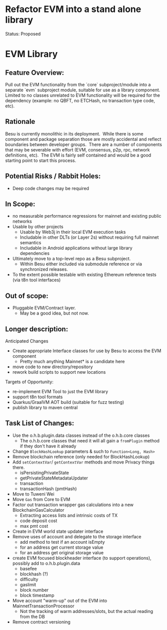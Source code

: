 # Refactor EVM into a stand alone library

Status: Proposed

# EVM Library 

## Feature Overview: 

Pull out the EVM functionality from the \`core\` subproject/module into a separate \`evm\` subproject module, suitable for use as a library component. Limited to no classes unrelated to EVM functionality will be required for the dependency (example: no QBFT, no ETCHash, no transaction type code, etc).

## Rationale

Besu is currently monolithic in its deployment.  While there is some component and package separation those are mostly accidental and reflect boundaries between developer groups.  There are a number of components that may be severable with effort (EVM, consensus, p2p, rpc, network definitions, etc).  The EVM is fairly self contained and would be a good starting point to start this process.

## Potential Risks / Rabbit Holes: 

- Deep code changes may be required

## In Scope:

- no measurable performance regressions for mainnet and existing public networks
- Usable by other projects
  - Usable by Web3j in their local EVM execution tasks
  - Includable in other DLTs (or Layer 2s) without requiring full mainnet semantics
  - Includable in Android applications without large library dependencies
- Ultimately move to a top-level repo as a Besu subproject.
  - Within Besu either included via submodule reference or via synchronized releases.
- To the extent possible testable with existing Ethereum reference tests (via t8n tool interfaces)

## Out of scope:

- Pluggable EVM/Contract layer.
  - May be a good idea, but not now.

## Longer description: 

Anticipated Changes

- Create appropriate Interface classes for use by Besu to access the EVM component
  - Pretty much anything Mainnet\* is a candidate here
- move code to new directory/repository
- rework build scripts to support new locations

Targets of Opportunity:

- re-implement EVM Tool to just the EVM library
- support t8n tool formats
- Quarkus/GraalVM AOT build (suitable for fuzz testing)
- publish library to maven central

## Task List of Changes:

- Use the o.h.b.plugin.data classes instead of the o.h.b.core classes
  - The o.h.b.core classes that need it will all gain a `fromPlugin` method if they don't have it already
- Change `BlockHashLookup` parameters & such to `Function<Long, Hash>`
- Remove blockchain reference (only needed for BlockHashLookup)
- Add `setContextVar`/ `getContextVar` methods and move Privacy things there.
  - isPersistingPrivateState
  - getPrivateStateMetadataUpdater
  - transaction
  - transactionHash (pmtHash)
- Move to Tuweni Wei
- Move `Gas` from Core to EVM
- Factor out transaction wrapper gas calculations into a new BlockchainGasCalculator
  - Extracting access lists and intrinsic costs of TX
  - code deposit cost
  - max pmt cost
- Create in EVM world state updater interface
- Remove uses of account and delegate to the storage interface
  - add method to test if an account isEmpty
  - for an address get current storage value
  - for an address get original storage value
- create EVM focused blockheader interface (to support operations), possibly add to o.h.b.plugin.data
  - basefee
  - blockhash (?)
  - difficulty
  - gaslimit
  - block number
  - block timestamp
- Move account "warm-up" out of the EVM into MainnetTransactionProcessor
  - Not the tracking of warm addresses/slots, but the actual reading from the DB
- Remove contract versioning
